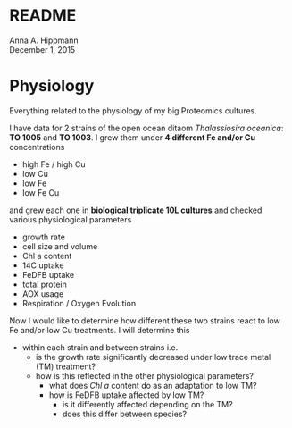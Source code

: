 # README
Anna A. Hippmann  
December 1, 2015  



# Physiology

Everything related to the physiology of my big Proteomics cultures.

I have data for 2 strains of the open ocean ditaom  _Thalassiosira oceanica_: **TO 1005** and **TO 1003**.
I grew them under **4 different Fe and/or Cu** concentrations

* high Fe / high Cu
* low Cu
* low Fe
* low Fe Cu

and grew each one in **biological triplicate 10L cultures** and checked various physiological parameters

* growth rate
* cell size and volume
* Chl a content
* 14C uptake
* FeDFB uptake
* total protein
* AOX usage
* Respiration / Oxygen Evolution

Now I would like to determine how different these two strains react to low Fe and/or low Cu treatments. I will determine this

* within each strain and between strains i.e.
  + is the growth rate significantly decreased under low trace metal (TM) treatment?
  + how is this reflected in the other physiological parameters?
    + what does _Chl a_ content do as an adaptation to low TM?
    + how is FeDFB uptake affected by low TM?
      + is it differently affected depending on the TM?
      + does this differ between species?
  
